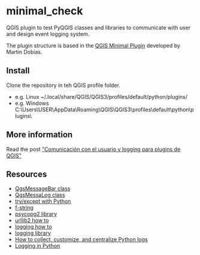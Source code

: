 # minimal_check

QGIS plugin to test PyQGIS classes and libraries to communicate with user and design event logging system.

The plugin structure is based in the [QGIS Minimal Plugin](https://github.com/wonder-sk/qgis-minimal-plugin) developed by Martin Dobias.

## Install

Clone the repository in teh QGIS profile folder.

- e.g. Linux ~/.local/share/QGIS/QGIS3/profiles/default/python/plugins/
- e.g. Windows C:\Users\USER\AppData\Roaming\QGIS\QGIS3\profiles\default\python\plugins\

## More information

Read the post ["Comunicación con el usuario y logging para plugins de QGIS"](https://sigdeletras.com/2021/comunicacion-con-el-usuario-y-logging-para-plugins-de-qgis/)

## Resources

- [QgsMessageBar class](https://qgis.org/pyqgis/3.0/gui/Message/QgsMessageBar.html)
- [QgsMessaLog class](https://qgis.org/pyqgis/3.2/core/Message/QgsMessageLog.html)
- [try/except with Python](https://docs.python.org/3/tutorial/errors.html)
- [f-string](https://docs.python.org/3/reference/lexical_analysis.html#f-strings)
- [psycopg2 library](https://www.psycopg.org/docs/)
- [urllib2 how to](https://docs.python.org/es/3/howto/urllib2.html)
- [logging how to](https://docs.python.org/es/3/howto/logging.html)
- [logging library](https://docs.python.org/es/3/library/logging.html)
- [How to collect, customize, and centralize Python logs](https://www.datadoghq.com/blog/python-logging-best-practices/)
- [Logging in Python](https://realpython.com/python-logging/)


